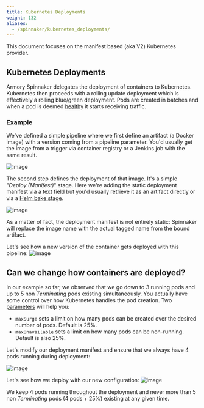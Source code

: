 ```yaml
---
title: Kubernetes Deployments
weight: 132
aliases:
  - /spinnaker/kubernetes_deployments/
---
```



This document focuses on the manifest based (aka V2) Kubernetes provider.

## Kubernetes Deployments
Armory Spinnaker delegates the deployment of containers to Kubernetes. Kubernetes then proceeds with a rolling update deployment which is effectively a rolling blue/green deployment.
Pods are created in batches and when a pod is deemed [healthy](https://kubernetes.io/docs/tasks/configure-pod-container/configure-liveness-readiness-probes/) it starts receiving traffic.

### Example
We've defined a simple pipeline where we first define an artifact (a Docker image) with a version coming from a pipeline parameter.
You'd usually get the image from a trigger via container registry or a Jenkins job with the same result.

![image](/images/kubernetes_deployments_1.png)


The second step defines the deployment of that image. It's a simple "*Deploy (Manifest)*" stage. Here we're adding the static deployment manifest via a text field but you'd usually retrieve it as an artifact directly
or via a [Helm bake stage](https://kb.armory.io/kubernetes/using-spinnaker-and-helm/).

![image](/images/kubernetes_deployments_2.png)

As a matter of fact, the deployment manifest is not entirely static: Spinnaker will replace the image name with the actual tagged name from the bound artifact.

Let's see how a new version of the container gets deployed with this pipeline:
![image](/images/rollingupdate-default.gif)


## Can we change how containers are deployed?
In our example so far, we observed that we go down to 3 running pods and up to 5 non *Terminating* pods existing simultaneously.
You actually have some control over how Kubernetes handles the pod creation.
Two [parameters](https://kubernetes.io/docs/concepts/workloads/controllers/deployment/#rolling-update-deployment) will help you:
- `maxSurge` sets a limit on how many pods can be created over the desired number of pods. Default is 25%.
- `maxUnavailable` sets a limit on how many pods can be non-running. Default is also 25%.

Let's modify our deployment manifest and ensure that we always have 4 pods running during deployment:

![image](/images/kubernetes_deployments_3.png)

Let's see how we deploy with our new configuration:
![image](/images/rollingupdate-0.gif)

We keep 4 pods running throughout the deployment and never more than 5 non *Terminating* pods (4 pods + 25%) existing at any given time.
